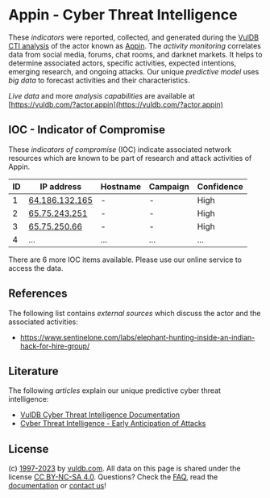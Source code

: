 # Appin - Cyber Threat Intelligence

These _indicators_ were reported, collected, and generated during the [VulDB CTI analysis](https://vuldb.com/?kb.cti) of the actor known as [Appin](https://vuldb.com/?actor.appin). The _activity monitoring_ correlates data from social media, forums, chat rooms, and darknet markets. It helps to determine associated actors, specific activities, expected intentions, emerging research, and ongoing attacks. Our unique _predictive model_ uses _big data_ to forecast activities and their characteristics.

_Live data_ and more _analysis capabilities_ are available at [https://vuldb.com/?actor.appin](https://vuldb.com/?actor.appin)

## IOC - Indicator of Compromise

These _indicators of compromise_ (IOC) indicate associated network resources which are known to be part of research and attack activities of Appin.

ID | IP address | Hostname | Campaign | Confidence
-- | ---------- | -------- | -------- | ----------
1 | [64.186.132.165](https://vuldb.com/?ip.64.186.132.165) | - | - | High
2 | [65.75.243.251](https://vuldb.com/?ip.65.75.243.251) | - | - | High
3 | [65.75.250.66](https://vuldb.com/?ip.65.75.250.66) | - | - | High
4 | ... | ... | ... | ...

There are 6 more IOC items available. Please use our online service to access the data.

## References

The following list contains _external sources_ which discuss the actor and the associated activities:

* https://www.sentinelone.com/labs/elephant-hunting-inside-an-indian-hack-for-hire-group/

## Literature

The following _articles_ explain our unique predictive cyber threat intelligence:

* [VulDB Cyber Threat Intelligence Documentation](https://vuldb.com/?kb.cti)
* [Cyber Threat Intelligence - Early Anticipation of Attacks](https://www.scip.ch/en/?labs.20201022)

## License

(c) [1997-2023](https://vuldb.com/?kb.changelog) by [vuldb.com](https://vuldb.com/?kb.about). All data on this page is shared under the license [CC BY-NC-SA 4.0](https://creativecommons.org/licenses/by-nc-sa/4.0/). Questions? Check the [FAQ](https://vuldb.com/?kb.faq), read the [documentation](https://vuldb.com/?kb) or [contact us](https://vuldb.com/?contact)!
